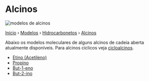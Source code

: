 # Alcinos

![modelos de alcinos](https://img.shields.io/badge/alcinos-4-6610f2)

[Início][inicio] › [Modelos][modelos] › [Hidrocarbonetos][hidrocarbonetos] › [Alcinos][alcinos]

Abaixo os modelos moleculares de alguns alcinos de cadeia aberta atualmente disponíveis. 
Para alcinos cíclicos veja [cicloalcinos][cicloalcinos].

- [Etino (Acetileno)](#)
- [Propino](#)
- [But-1-eno](#)
- [But-2-ino](#)

[inicio]: https://grsousajunior.github.io
[modelos]: https://grsousajunior.github.io/modelos/
[hidrocarbonetos]: https://grsousajunior.github.io/modelos/hidrocarbonetos/
[alcinos]: https://grsousajunior.github.io/modelos/hidrocarbonetos/alcinos/
[cicloalcinos]: https://grsousajunior.github.io/modelos/hidrocarbonetos/cicloalcinos/
